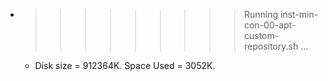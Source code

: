 * >>>>>>>>> Running inst-min-con-00-apt-custom-repository.sh ...
  * Disk size = 912364K. Space Used = 3052K.
